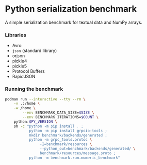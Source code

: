 # Python serialization benchmark

A simple serialization benchmark for textual data and NumPy arrays.

### Libraries

- Avro
- `json` (standard library)
- orjson
- pickle4
- pickle5
- Protocol Buffers
- RapidJSON

### Running the benchmark

```bash
podman run --interactive --tty --rm \
	-v .:/home \
	-w /home \
        --env BENCHMARK_DATA_SIZE=$SIZE \
        --env BENCHMARK_ITERATIONS=$COUNT \
	python:$PY_VERSION \
	sh -c "python -m pip install . ;
	       python -m pip install grpcio-tools ;
	       mkdir benchmark/backends/generated ;
	       python -m grpc_tools.protoc \
	            -I=benchmark/resources \
	            --python_out=benchmark/backends/generated/ \
	            benchmark/resources/message.proto ;
	       python -m benchmark.run.numeric_benchmark"
```
